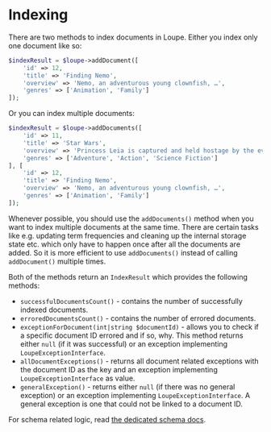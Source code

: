 # Indexing

There are two methods to index documents in Loupe. Either you index only one document like so:

```php
$indexResult = $loupe->addDocument([
    'id' => 12,
    'title' => 'Finding Nemo',
    'overview' => 'Nemo, an adventurous young clownfish, …',
    'genres' => ['Animation', 'Family']
]);
```

Or you can index multiple documents:

```php
$indexResult = $loupe->addDocuments([
    'id' => 11,
    'title' => 'Star Wars',
    'overview' => 'Princess Leia is captured and held hostage by the evil Imperial forces …',
    'genres' => ['Adventure', 'Action', 'Science Fiction']
], [
    'id' => 12,
    'title' => 'Finding Nemo',
    'overview' => 'Nemo, an adventurous young clownfish, …',
    'genres' => ['Animation', 'Family']
]);
```

Whenever possible, you should use the `addDocuments()` method when you want to index multiple documents at the same 
time. There are certain tasks like e.g. updating term frequencies and cleaning up the internal storage state etc. 
which only have to happen once after all the documents are added. So it is more efficient to use `addDocuments()` 
instead of calling `addDocument()` multiple times.

Both of the methods return an `IndexResult` which provides the following methods:

* `successfulDocumentsCount()` - contains the number of successfully indexed documents.
* `erroredDocumentsCount()` - contains the number of errored documents.
* `exceptionForDocument(int|string $documentId)` - allows you to check if a specific document ID errored and if so, 
  why. This method returns either `null` (if it was successful) or an exception implementing `LoupeExceptionInterface`.
* `allDocumentExceptions()` - returns all document related exceptions with the document ID as the key and an 
  exception implementing `LoupeExceptionInterface` as value.
* `generalException()` - returns either `null` (if there was no general exception) or an exception implementing 
  `LoupeExceptionInterface`. A general exception is one that could not be linked to a document ID.

For schema related logic, read [the dedicated schema docs][Schema].

[Schema]: schema.md
